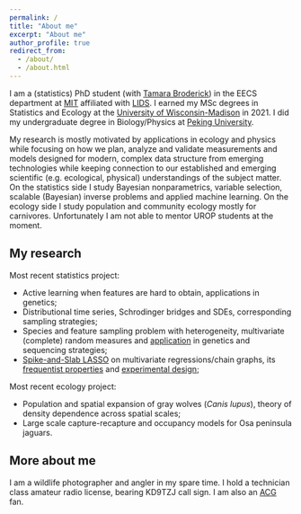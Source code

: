 ```yaml
---
permalink: /
title: "About me"
excerpt: "About me"
author_profile: true
redirect_from:
  - /about/
  - /about.html
---
```


I am a (statistics) PhD student (with [Tamara Broderick](https://tamarabroderick.com/)) in the EECS department at [MIT](https://web.mit.edu/) affiliated with [LIDS](https://lids.mit.edu/). I earned my MSc degrees in Statistics and Ecology at the [University of Wisconsin-Madison](https://www.wisc.edu/) in 2021. I did my undergraduate degree in Biology/Physics at [Peking University](http://english.pku.edu.cn). 

My research is mostly motivated by applications in ecology and physics while focusing on how we plan, analyze and validate measurements and models designed for modern, complex data structure from emerging technologies while keeping connection to our established and emerging scientific (e.g. ecological, physical) understandings of the subject matter. On the statistics side I study Bayesian nonparametrics, variable selection, scalable (Bayesian) inverse problems and applied machine learning. On the ecology side I study population and community ecology mostly for carnivores. Unfortunately I am not able to mentor UROP students at the moment.

## My research
Most recent statistics project:

- Active learning when features are hard to obtain, applications in genetics;
- Distributional time series, Schrodinger bridges and SDEs, corresponding sampling strategies;
- Species and feature sampling problem with heterogeneity, multivariate (complete) random measures and [application](https://openreview.net/forum?id=euBgC9yLeyl) in genetics and sequencing strategies;
- [Spike-and-Slab LASSO](https://arxiv.org/abs/2207.07020) on multivariate regressions/chain graphs, its [frequentist properties](https://arxiv.org/abs/2209.04389) and [experimental design](https://arxiv.org/abs/2107.01306);

Most recent ecology project:

- Population and spatial expansion of gray wolves (*Canis lupus*), theory of density dependence across spatial scales; 
- Large scale capture-recapture and occupancy models for Osa peninsula jaguars. 


## More about me
I am a wildlife photographer and angler in my spare time. I hold a technician class amateur radio license, bearing KD9TZJ call sign. I am also an [ACG](https://en.wikipedia.org/wiki/ACG_(subculture)) fan. 
